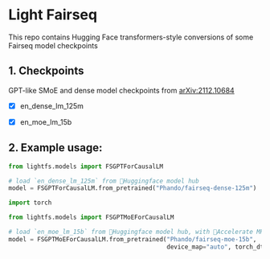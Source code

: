 # Light Fairseq

This repo contains Hugging Face transformers-style conversions of some Fairseq model checkpoints

## 1. Checkpoints

GPT-like SMoE and dense model checkpoints from [arXiv:2112.10684](https://arxiv.org/abs/2112.10684)

- [x] en_dense_lm_125m
- [x] en_moe_lm_15b



## 2. Example usage:

```python
from lightfs.models import FSGPTForCausalLM

# load `en_dense_lm_125m` from 🤗Huggingface model hub
model = FSGPTForCausalLM.from_pretrained("Phando/fairseq-dense-125m")
```

```python
import torch

from lightfs.models import FSGPTMoEForCausalLM

# load `en_moe_lm_15b` from 🤗Huggingface model hub, with 🤗Accelerate MP and bf16
model = FSGPTMoEForCausalLM.from_pretrained("Phando/fairseq-moe-15b",
                                            device_map="auto", torch_dtype=torch.bfloat16)
```
